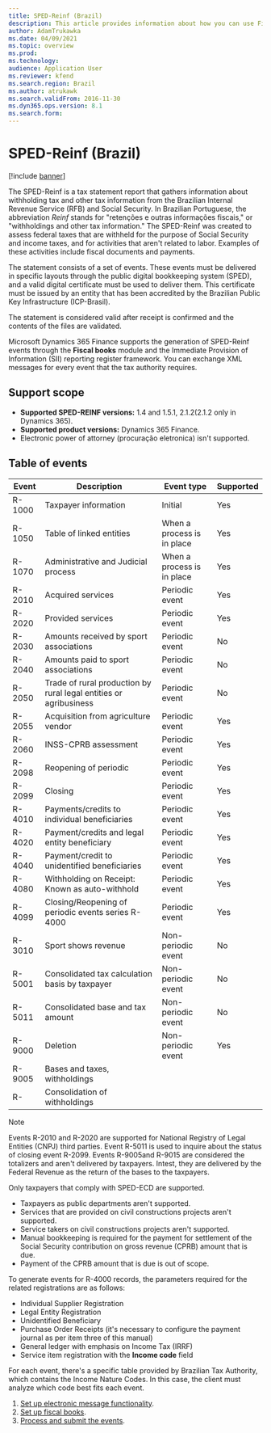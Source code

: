 ```yaml
---
title: SPED-Reinf (Brazil)
description: This article provides information about how you can use Fiscal books and the electronic message framework to set up SPED-Reinf events.
author: AdamTrukawka
ms.date: 04/09/2021
ms.topic: overview
ms.prod: 
ms.technology: 
audience: Application User
ms.reviewer: kfend
ms.search.region: Brazil
ms.author: atrukawk
ms.search.validFrom: 2016-11-30
ms.dyn365.ops.version: 8.1
ms.search.form: 
---
```


# SPED-Reinf (Brazil) 

[!include [banner](../includes/banner.md)]

The SPED-Reinf is a tax statement report that gathers information about withholding tax and other tax information from the Brazilian Internal Revenue Service (RFB) and Social Security. In Brazilian Portuguese, the abbreviation *Reinf* stands for "retenções e outras informações fiscais," or "withholdings and other tax information." The SPED-Reinf was created to assess federal taxes that are withheld for the purpose of Social Security and income taxes, and for activities that aren't related to labor. Examples of these activities include fiscal documents and payments.  

The statement consists of a set of events. These events must be delivered in specific layouts through the public digital bookkeeping system (SPED), and a valid digital certificate must be used to deliver them. This certificate must be issued by an entity that has been accredited by the Brazilian Public Key Infrastructure (ICP-Brasil).

The statement is considered valid after receipt is confirmed and the contents of the files are validated.

Microsoft Dynamics 365 Finance supports the generation of SPED-Reinf events through the **Fiscal books** module and the Immediate Provision of Information (SII) reporting register framework. You can exchange XML messages for every event that the tax authority requires.

## Support scope

- **Supported SPED-REINF versions:** 1.4 and 1.5.1, 2.1.2(2.1.2 only in Dynamics 365).
- **Supported product versions:** Dynamics 365 Finance.
-   Electronic power of attorney (procuração eletronica) isn't supported.

## Table of events

| **Event** | **Description**                                                   | **Event type**             | **Supported** |
|-----------|-------------------------------------------------------------------|----------------------------|---------------|
| R-1000    | Taxpayer information                                              | Initial                    | Yes           |
| R-1050    | Table of linked entities                                          | When a process is in place | Yes           |
| R-1070    | Administrative and Judicial process                               | When a process is in place | Yes           |
| R-2010    | Acquired services                                                 | Periodic event             | Yes           |
| R-2020    | Provided services                                                 | Periodic event             | Yes           |
| R-2030    | Amounts received by sport associations                            | Periodic event             | No            |
| R-2040    | Amounts paid to sport associations                                | Periodic event             | No            |
| R-2050    | Trade of rural production by rural legal entities or agribusiness | Periodic event             | No            |
| R-2055    | Acquisition from agriculture vendor                               | Periodic event             | Yes           |
| R-2060    | INSS-CPRB assessment                                              | Periodic event             | Yes           |
| R-2098    | Reopening of periodic                                             | Periodic event             | Yes           |
| R-2099    | Closing                                                           | Periodic event             | Yes           |
| R-4010    | Payments/credits to individual beneficiaries                      | Periodic event             | Yes           |
| R-4020    | Payment/credits and legal entity beneficiary                      | Periodic event             | Yes           |
| R-4040    | Payment/credit to unidentified beneficiaries                      | Periodic event             | Yes           |
| R-4080    | Withholding on Receipt: Known as auto-withhold                    | Periodic event             | Yes           |
| R-4099    | Closing/Reopening of periodic events series R-4000                | Periodic event             | Yes           |
| R-3010    | Sport shows revenue                                               | Non-periodic event         | No            |
| R-5001    | Consolidated tax calculation basis by taxpayer                    | Non-periodic event         | No            |
| R-5011    | Consolidated base and tax amount                                  | Non-periodic event         | No            |
| R-9000    | Deletion                                                          | Non-periodic event         | Yes           |
| R-9005    | Bases and taxes, withholdings                                     |                            |               |
| R-        | Consolidation of withholdings                                     |                            |               |

> [!NOTE]
> Events R-2010 and R-2020 are supported for National Registry of Legal Entities (CNPJ) third parties. Event R-5011 is used to inquire about the status of closing event R-2099.
> Events R-9005and R-9015 are considered the totalizers and aren't delivered by taxpayers. Intest, they are delivered by the Federal Revenue as the return of the bases to the taxpayers.

Only taxpayers that comply with SPED-ECD are supported.

- Taxpayers as public departments aren't supported.
- Services that are provided on civil constructions projects aren't supported.
- Service takers on civil constructions projects aren't supported.
- Manual bookkeeping is required for the payment for settlement of the Social Security contribution on gross revenue (CPRB) amount that is due.
- Payment of the CPRB amount that is due is out of scope.

To generate events for R-4000 records, the parameters required for the related registrations are as follows:

-   Individual Supplier Registration
-   Legal Entity Registration
-   Unidentified Beneficiary
-   Purchase Order Receipts (it's necessary to configure the payment journal as per item three of this manual)
-   General ledger with emphasis on Income Tax (IRRF)
-   Service item registration with the **Income code** field

For each event, there's a specific table provided by Brazilian Tax Authority, which contains the Income Nature Codes. In this case, the client must analyze which code best fits each event.

1. [Set up electronic message functionality](latam-bra-sped-reinf-electronic-messages.md). 
2. [Set up fiscal books](latam-bra-sped-reinf-setup-fiscal-books.md).
3. [Process and submit the events](latam-bra-sped-reinf.md).
